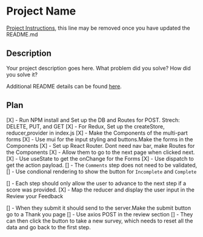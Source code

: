 # Project Name

[Project Instructions](./INSTRUCTIONS.md), this line may be removed once you have updated the README.md

## Description

Your project description goes here. What problem did you solve? How did you solve it?

Additional README details can be found [here](https://github.com/PrimeAcademy/readme-template/blob/master/README.md).



## Plan
[X] - Run NPM install and Set up the DB and Routes for POST. Strech: DELETE, PUT, and GET
[X] - For Redux, Set up the createStore, reducer,provider in index.js
[X] - Make the Components of the multi-part forms 
[X] - Use mui for the input styling and buttons.Make the forms in the Components
[X] - Set up React Router. Dont need nav bar, make Routes for the Components
[X] - Allow them to go to the next page when clicked next. 
[X] - Use useState to get the onChange for the Forms
[X] - Use dispatch to get the action payload.
[] - The `Comments` step does not need to be validated,
[] - Use condional rendering to show the button for `Incomplete` and `Complete`

[] - Each step should only allow the user to advance to the next step if a score was provided.
[X] - Map the reducer and display the user input in the Review your Feedback

[] - When they submit it should send to the server.Make the submit button go to a Thank you page
[] - Use axios POST in the review section
[] - They can then click the button to take a new survey, which needs to reset all the data and go back to the first step.